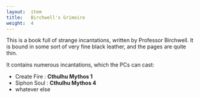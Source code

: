 ```yaml
---
layout:  item
title:   Birchwell's Grimoire
weight:  4
---
```


This is a book full of strange incantations, written by Professor Birchwell.
It is bound in some sort of very fine black leather, and the pages are quite thin.

It contains numerous incantations, which the PCs can cast:

- Create Fire : **Cthulhu Mythos 1**
- Siphon Soul : **Cthulhu Mythos 4**
- whatever else
